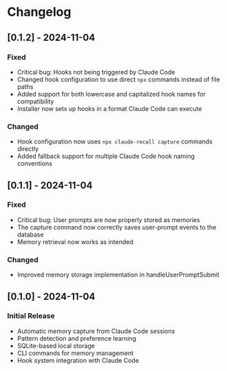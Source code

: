 # Changelog

## [0.1.2] - 2024-11-04

### Fixed
- Critical bug: Hooks not being triggered by Claude Code
- Changed hook configuration to use direct `npx` commands instead of file paths
- Added support for both lowercase and capitalized hook names for compatibility
- Installer now sets up hooks in a format Claude Code can execute

### Changed
- Hook configuration now uses `npx claude-recall capture` commands directly
- Added fallback support for multiple Claude Code hook naming conventions

## [0.1.1] - 2024-11-04

### Fixed
- Critical bug: User prompts are now properly stored as memories
- The capture command now correctly saves user-prompt events to the database
- Memory retrieval now works as intended

### Changed
- Improved memory storage implementation in handleUserPromptSubmit

## [0.1.0] - 2024-11-04

### Initial Release
- Automatic memory capture from Claude Code sessions
- Pattern detection and preference learning
- SQLite-based local storage
- CLI commands for memory management
- Hook system integration with Claude Code